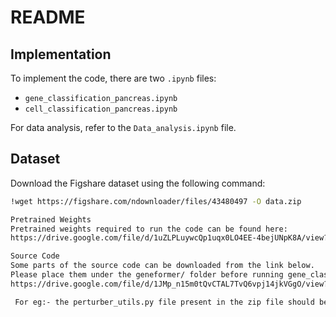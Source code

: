 # README

## Implementation

To implement the code, there are two `.ipynb` files:

- `gene_classification_pancreas.ipynb`
- `cell_classification_pancreas.ipynb`

For data analysis, refer to the `Data_analysis.ipynb` file.

## Dataset

Download the Figshare dataset using the following command:

```bash
!wget https://figshare.com/ndownloader/files/43480497 -O data.zip

Pretrained Weights
Pretrained weights required to run the code can be found here:
https://drive.google.com/file/d/1uZLPLuywcQp1uqx0LO4EE-4bejUNpK8A/view?usp=drive_link

Source Code
Some parts of the source code can be downloaded from the link below.
Please place them under the geneformer/ folder before running gene_classification_pancreas.ipynb and cell_classification_pancreas.ipynb:
https://drive.google.com/file/d/1JMp_n15m0tQvCTAL7TvQ6vpj14jkVGgO/view?usp=drive_link

 For eg:- the perturber_utils.py file present in the zip file should be geneformer/perturber_utils.py while running the notebooks.
 
